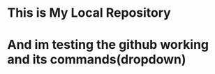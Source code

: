 # This is My Local Repository
 
# And im testing the github working and its commands(dropdown)






